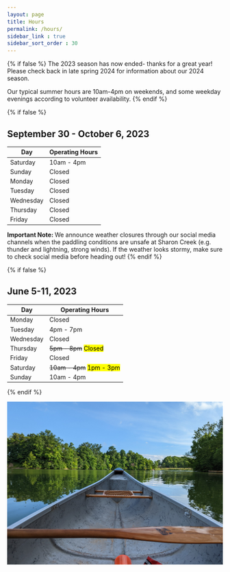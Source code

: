```yaml
---
layout: page
title: Hours
permalink: /hours/
sidebar_link : true
sidebar_sort_order : 30
---
```


{% if false %}
The 2023 season has now ended- thanks for a great year! Please check back in late spring 2024 for information about our 2024 season.

Our typical summer hours are 10am-4pm on weekends, and some weekday evenings according to volunteer availability.
{% endif %}

{% if false %}
<!-- Regular Hours -->
## September 30 - October 6, 2023

| Day       | Operating Hours |
|-----------|----------------|
| Saturday  | 10am - 4pm     |
| Sunday    | Closed         |
| Monday    | Closed         |
| Tuesday   | Closed         |
| Wednesday | Closed         |
| Thursday  | Closed         |
| Friday    | Closed         |

<strong> Important Note: </strong> We announce weather closures through our social media channels when the paddling conditions are unsafe at Sharon Creek (e.g. thunder and lightning, strong winds). If the weather looks stormy, make sure to check social media before heading out! 
{% endif %}

{% if false %}
<!-- Modified Hours -->
## June 5-11, 2023

| Day       | Operating Hours                       |
|-----------|---------------------------------------|
| Monday    | Closed                                |
| Tuesday   | 4pm - 7pm                             |
| Wednesday | Closed                                |
| Thursday  | ~~5pm - 8pm~~ <mark>Closed</mark>     |
| Friday    | Closed                                |
| Saturday  | ~~10am - 4pm~~ <mark>1pm - 3pm</mark> |
| Sunday    | 10am - 4pm                            |
{% endif %}

![View from the bow of a canoe looking out over the water at Sharon Creek Conservation Area](/images/bow.jpg)


